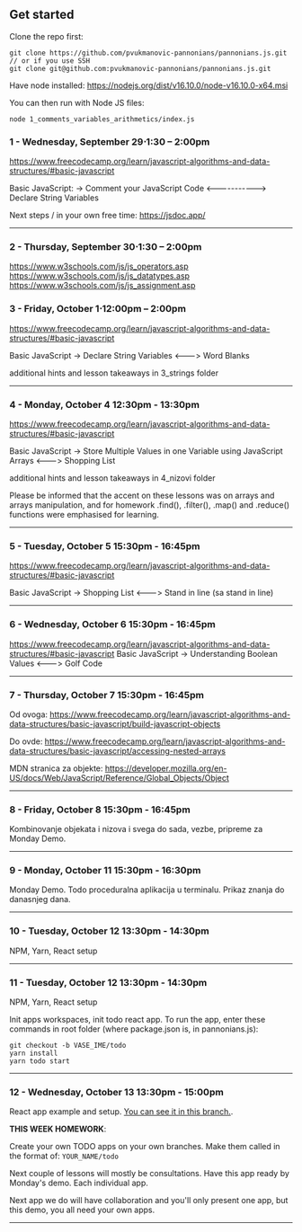 ## Get started

Clone the repo first:

```
git clone https://github.com/pvukmanovic-pannonians/pannonians.js.git
// or if you use SSH
git clone git@github.com:pvukmanovic-pannonians/pannonians.js.git
```

Have node installed:
https://nodejs.org/dist/v16.10.0/node-v16.10.0-x64.msi

You can then run with Node JS files:

```
node 1_comments_variables_arithmetics/index.js
```

### 1 - Wednesday, September 29⋅1:30 – 2:00pm

https://www.freecodecamp.org/learn/javascript-algorithms-and-data-structures/#basic-javascript

Basic JavaScript:
-> Comment your JavaScript Code <-----------> Declare String Variables

Next steps / in your own free time:
https://jsdoc.app/

---

### 2 - Thursday, September 30⋅1:30 – 2:00pm

https://www.w3schools.com/js/js_operators.asp
https://www.w3schools.com/js/js_datatypes.asp
https://www.w3schools.com/js/js_assignment.asp

### 3 - Friday, October 1⋅12:00pm – 2:00pm

https://www.freecodecamp.org/learn/javascript-algorithms-and-data-structures/#basic-javascript

Basic JavaScript
-> Declare String Variables <---> Word Blanks

additional hints and lesson takeaways in 3_strings folder

---

### 4 - Monday, October 4 12:30pm - 13:30pm

https://www.freecodecamp.org/learn/javascript-algorithms-and-data-structures/#basic-javascript

Basic JavaScript
-> Store Multiple Values in one Variable using JavaScript Arrays <---> Shopping List

additional hints and lesson takeaways in 4_nizovi folder

Please be informed that the accent on these lessons was on arrays and arrays manipulation,
and for homework .find(), .filter(), .map() and .reduce() functions were emphasised for learning.

---

### 5 - Tuesday, October 5 15:30pm - 16:45pm

https://www.freecodecamp.org/learn/javascript-algorithms-and-data-structures/#basic-javascript

Basic JavaScript
-> Shopping List <---> Stand in line (sa stand in line)

---

### 6 - Wednesday, October 6 15:30pm - 16:45pm

https://www.freecodecamp.org/learn/javascript-algorithms-and-data-structures/#basic-javascript
Basic JavaScript
-> Understanding Boolean Values <---> Golf Code

---

### 7 - Thursday, October 7 15:30pm - 16:45pm

Od ovoga:
https://www.freecodecamp.org/learn/javascript-algorithms-and-data-structures/basic-javascript/build-javascript-objects

Do ovde:
https://www.freecodecamp.org/learn/javascript-algorithms-and-data-structures/basic-javascript/accessing-nested-arrays

MDN stranica za objekte:
https://developer.mozilla.org/en-US/docs/Web/JavaScript/Reference/Global_Objects/Object

---

### 8 - Friday, October 8 15:30pm - 16:45pm

Kombinovanje objekata i nizova i svega do sada, vezbe, pripreme za Monday Demo.

---

### 9 - Monday, October 11 15:30pm - 16:30pm

Monday Demo. Todo proceduralna aplikacija u terminalu.
Prikaz znanja do danasnjeg dana.

---

### 10 - Tuesday, October 12 13:30pm - 14:30pm

NPM, Yarn, React setup

---

### 11 - Tuesday, October 12 13:30pm - 14:30pm

NPM, Yarn, React setup

Init apps workspaces, init todo react app.
To run the app, enter these commands in root folder (where package.json is, in pannonians.js):

```
git checkout -b VASE_IME/todo
yarn install
yarn todo start
```

---

### 12 - Wednesday, October 13 13:30pm - 15:00pm

React app example and setup.
[You can see it in this branch.](https://github.com/Pannonians/pannonians.js/tree/petar/todo-example).

__THIS WEEK HOMEWORK__:

Create your own TODO apps on your own branches. Make them called in the format of:
`YOUR_NAME/todo`

Next couple of lessons will mostly be consultations. Have this app ready by Monday's demo. Each individual app.

Next app we do will have collaboration and you'll only present one app, but this demo, you all need your own apps.

---
